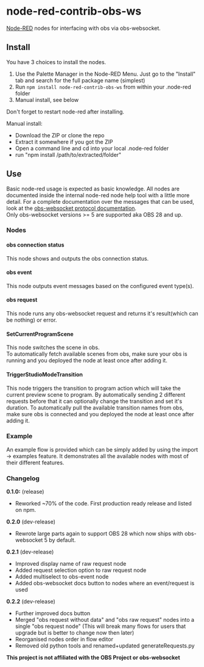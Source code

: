 # node-red-contrib-obs-ws

[Node-RED](https://nodered.org) nodes for interfacing with obs via obs-websocket.

## Install

You have 3 choices to install the nodes.
1. Use the Palette Manager in the Node-RED Menu. Just go to the "Install" tab and search for the full package name (simplest)
2. Run `npm install node-red-contrib-obs-ws` from within your .node-red folder
3. Manual install, see below

Don't forget to restart node-red after installing.

Manual install:
- Download the ZIP or clone the repo
- Extract it somewhere if you got the ZIP
- Open a command line and cd into your local .node-red folder
- run "npm install /path/to/extracted/folder"

## Use

Basic node-red usage is expected as basic knowledge. All nodes are documented inside the internal node-red node help tool with a little more detail.
For a complete documentation over the messages that can be used, look at the [obs-websocket protocol documentation](https://github.com/obsproject/obs-websocket/blob/master/docs/generated/protocol.md).  
Only obs-websocket versions >= 5 are supported aka OBS 28 and up.

### Nodes

#### obs connection status
This node shows and outputs the obs connection status.

#### obs event
This node outputs event messages based on the configured event type(s).

#### obs request
This node runs any obs-websocket request and returns it's result(which can be nothing) or error.

#### SetCurrentProgramScene
This node switches the scene in obs.  
To automatically fetch available scenes from obs, make sure your obs is running and you deployed the node at least once after adding it.

#### TriggerStudioModeTransition
This node triggers the transition to program action which will take the current preview scene to program.
By automatically sending 2 different requests before that it can optionally change the transition and set it's duration.
To automatically pull the available transition names from obs, make sure obs is connected and you deployed the node at least once after adding it.

### Example
An example flow is provided which can be simply added by using the import -> examples feature. It demonstrates all the available nodes with most of their different features.

### Changelog

**0.1.0:** (release)
- Reworked ~70% of the code. First production ready release and listed on npm.

**0.2.0** (dev-release)
- Rewrote large parts again to support OBS 28 which now ships with obs-websocket 5 by default.

**0.2.1** (dev-release)
- Improved display name of raw request node
- Added request selection option to raw request node
- Added multiselect to obs-event node
- Added obs-websocket docs button to nodes where an event/request is used

**0.2.2** (dev-release)
- Further improved docs button
- Merged "obs request without data" and "obs raw request" nodes into a single "obs request node" (This will break many flows for users that upgrade but is better to change now then later)
- Reorganised nodes order in flow editor
- Removed old python tools and renamed+updated generateRequests.py

**This project is not affiliated with the OBS Project or obs-websocket**